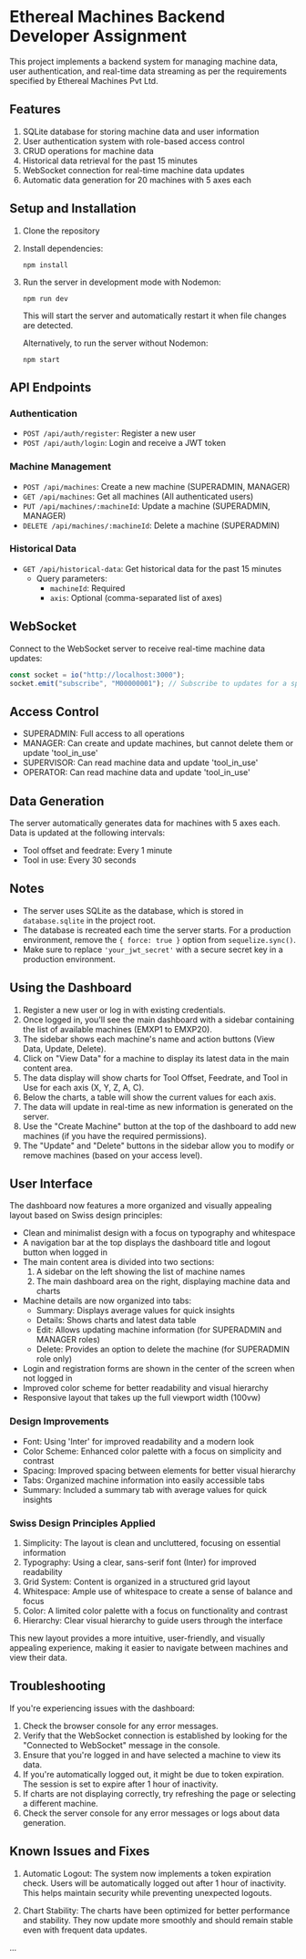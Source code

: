 # Ethereal Machines Backend Developer Assignment

This project implements a backend system for managing machine data, user authentication, and real-time data streaming as per the requirements specified by Ethereal Machines Pvt Ltd.

## Features

1. SQLite database for storing machine data and user information
2. User authentication system with role-based access control
3. CRUD operations for machine data
4. Historical data retrieval for the past 15 minutes
5. WebSocket connection for real-time machine data updates
6. Automatic data generation for 20 machines with 5 axes each

## Setup and Installation

1. Clone the repository
2. Install dependencies:
   ```
   npm install
   ```
3. Run the server in development mode with Nodemon:
   ```
   npm run dev
   ```
   This will start the server and automatically restart it when file changes are detected.

   Alternatively, to run the server without Nodemon:
   ```
   npm start
   ```

## API Endpoints

### Authentication

- `POST /api/auth/register`: Register a new user
- `POST /api/auth/login`: Login and receive a JWT token

### Machine Management

- `POST /api/machines`: Create a new machine (SUPERADMIN, MANAGER)
- `GET /api/machines`: Get all machines (All authenticated users)
- `PUT /api/machines/:machineId`: Update a machine (SUPERADMIN, MANAGER)
- `DELETE /api/machines/:machineId`: Delete a machine (SUPERADMIN)

### Historical Data

- `GET /api/historical-data`: Get historical data for the past 15 minutes
  - Query parameters:
    - `machineId`: Required
    - `axis`: Optional (comma-separated list of axes)

## WebSocket

Connect to the WebSocket server to receive real-time machine data updates:

```javascript
const socket = io("http://localhost:3000");
socket.emit("subscribe", "M00000001"); // Subscribe to updates for a specific machine
```

## Access Control

- SUPERADMIN: Full access to all operations
- MANAGER: Can create and update machines, but cannot delete them or update 'tool_in_use'
- SUPERVISOR: Can read machine data and update 'tool_in_use'
- OPERATOR: Can read machine data and update 'tool_in_use'

## Data Generation

The server automatically generates data for machines with 5 axes each. Data is updated at the following intervals:

- Tool offset and feedrate: Every 1 minute
- Tool in use: Every 30 seconds

## Notes

- The server uses SQLite as the database, which is stored in `database.sqlite` in the project root.
- The database is recreated each time the server starts. For a production environment, remove the `{ force: true }` option from `sequelize.sync()`.
- Make sure to replace `'your_jwt_secret'` with a secure secret key in a production environment.

## Using the Dashboard

1. Register a new user or log in with existing credentials.
2. Once logged in, you'll see the main dashboard with a sidebar containing the list of available machines (EMXP1 to EMXP20).
3. The sidebar shows each machine's name and action buttons (View Data, Update, Delete).
4. Click on "View Data" for a machine to display its latest data in the main content area.
5. The data display will show charts for Tool Offset, Feedrate, and Tool in Use for each axis (X, Y, Z, A, C).
6. Below the charts, a table will show the current values for each axis.
7. The data will update in real-time as new information is generated on the server.
8. Use the "Create Machine" button at the top of the dashboard to add new machines (if you have the required permissions).
9. The "Update" and "Delete" buttons in the sidebar allow you to modify or remove machines (based on your access level).

## User Interface

The dashboard now features a more organized and visually appealing layout based on Swiss design principles:

- Clean and minimalist design with a focus on typography and whitespace
- A navigation bar at the top displays the dashboard title and logout button when logged in
- The main content area is divided into two sections:
  1. A sidebar on the left showing the list of machine names
  2. The main dashboard area on the right, displaying machine data and charts
- Machine details are now organized into tabs:
  - Summary: Displays average values for quick insights
  - Details: Shows charts and latest data table
  - Edit: Allows updating machine information (for SUPERADMIN and MANAGER roles)
  - Delete: Provides an option to delete the machine (for SUPERADMIN role only)
- Login and registration forms are shown in the center of the screen when not logged in
- Improved color scheme for better readability and visual hierarchy
- Responsive layout that takes up the full viewport width (100vw)

### Design Improvements

- Font: Using 'Inter' for improved readability and a modern look
- Color Scheme: Enhanced color palette with a focus on simplicity and contrast
- Spacing: Improved spacing between elements for better visual hierarchy
- Tabs: Organized machine information into easily accessible tabs
- Summary: Included a summary tab with average values for quick insights

### Swiss Design Principles Applied

1. Simplicity: The layout is clean and uncluttered, focusing on essential information
2. Typography: Using a clear, sans-serif font (Inter) for improved readability
3. Grid System: Content is organized in a structured grid layout
4. Whitespace: Ample use of whitespace to create a sense of balance and focus
5. Color: A limited color palette with a focus on functionality and contrast
6. Hierarchy: Clear visual hierarchy to guide users through the interface

This new layout provides a more intuitive, user-friendly, and visually appealing experience, making it easier to navigate between machines and view their data.

## Troubleshooting

If you're experiencing issues with the dashboard:

1. Check the browser console for any error messages.
2. Verify that the WebSocket connection is established by looking for the "Connected to WebSocket" message in the console.
3. Ensure that you're logged in and have selected a machine to view its data.
4. If you're automatically logged out, it might be due to token expiration. The session is set to expire after 1 hour of inactivity.
5. If charts are not displaying correctly, try refreshing the page or selecting a different machine.
6. Check the server console for any error messages or logs about data generation.

## Known Issues and Fixes

1. Automatic Logout: The system now implements a token expiration check. Users will be automatically logged out after 1 hour of inactivity. This helps maintain security while preventing unexpected logouts.

2. Chart Stability: The charts have been optimized for better performance and stability. They now update more smoothly and should remain stable even with frequent data updates.

...

